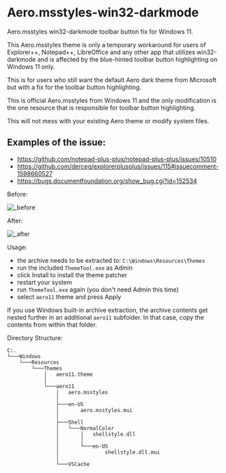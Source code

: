 # Aero.msstyles-win32-darkmode
Aero.msstyles win32-darkmode toolbar button fix for Windows 11.

This Aero.msstyles theme is only a temporary workaround for users of Explorer++, Notepad++, LibreOffice and any other app that utilizes win32-darkmode and is affected by the blue-hinted toolbar button highlighting on Windows 11 only.

This is for users who still want the default Aero dark theme from Microsoft but with a fix for the toolbar button highlighting.

This is official Aero.msstyles from Windows 11 and the only modification is the one resource that is responsible for toolbar button highlighting.

This will not mess with your existing Aero theme or modify system files.

## Examples of the issue:

- https://github.com/notepad-plus-plus/notepad-plus-plus/issues/10510
- https://github.com/derceg/explorerplusplus/issues/115#issuecomment-1598660527
- https://bugs.documentfoundation.org/show_bug.cgi?id=152534

Before:

![_before](https://github.com/WildByDesign/Aero.msstyles-win32-darkmode/assets/26308319/93cd3e3d-3caf-4c58-a7f6-5c001dd57a0a)


After:

![_after](https://github.com/WildByDesign/Aero.msstyles-win32-darkmode/assets/26308319/20f74558-2cea-42a1-9b33-e05291e4c380)


Usage:

- the archive needs to be extracted to: `C:\Windows\Resources\Themes`
- run the included `ThemeTool.exe` as Admin
- click Install to install the theme patcher
- restart your system
- run `ThemeTool.exe` again (you don't need Admin this time)
- select `aero11` theme and press Apply

If you use Windows built-in archive extraction, the archive contents get nested 
further in an additional `aero11` subfolder. In that case, copy the contents from
within that folder.

Directory Structure:

```
C:.
└───Windows
    └───Resources
        └───Themes
            │   aero11.theme
            │
            └───aero11
                │   aero.msstyles
                │
                ├───en-US
                │       aero.msstyles.mui
                │
                ├───Shell
                │   └───NormalColor
                │       │   shellstyle.dll
                │       │
                │       └───en-US
                │               shellstyle.dll.mui
                │
                └───VSCache
```
